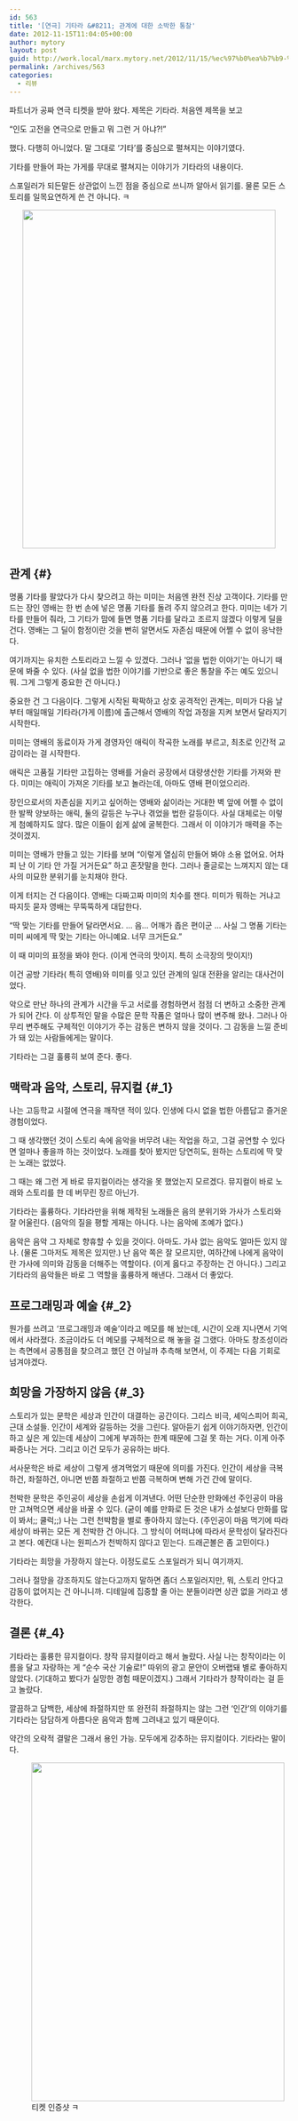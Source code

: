 ```yaml
---
id: 563
title: '[연극] 기타라 &#8211; 관계에 대한 소박한 통찰'
date: 2012-11-15T11:04:05+00:00
author: mytory
layout: post
guid: http://work.local/marx.mytory.net/2012/11/15/%ec%97%b0%ea%b7%b9-%ea%b8%b0%ed%83%80%eb%9d%bc-%ea%b4%80%ea%b3%84%ec%97%90-%eb%8c%80%ed%95%9c-%ec%86%8c%eb%b0%95%ed%95%9c-%ed%86%b5%ec%b0%b0/
permalink: /archives/563
categories:
  - 리뷰
---
```

파트너가 공짜 연극 티켓을 받아 왔다. 제목은 기타라. 처음엔 제목을 보고

“인도 고전을 연극으로 만들고 뭐 그런 거 아냐?!”

했다. 다행히 아니었다. 말 그대로 ‘기타’를 중심으로 펼쳐지는 이야기였다.

기타를 만들어 파는 가게를 무대로 펼쳐지는 이야기가 기타라의 내용이다.

스포일러가 되든말든 상관없이 느낀 점을 중심으로 쓰니까 알아서 읽기를. 물론 모든 스토리를 일목요연하게 쓴 건 아니다. ㅋ

<p style="text-align: center; clear: none; float: none;">
  <img src="http://work.local/marx.mytory.net/wp-content/uploads/1/cfile4.uf.1632433650A4CB8051B6BA.jpg" class="aligncenter" width="456" height="610" filename="기타라-유인물.jpg" filemime="image/jpeg" />
</p>

## 관계 {#}

명품 기타를 팔았다가 다시 찾으려고 하는 미미는 처음엔 완전 진상 고객이다. 기타를 만드는 장인 영배는 한 번 손에 넣은 명품 기타를 돌려 주지 않으려고 한다. 미미는 네가 기타를 만들어 줘라, 그 기타가 맘에 들면 명품 기타를 달라고 조르지 않겠다 이렇게 딜을 건다. 영배는 그 딜이 함정이란 것을 뻔히 알면서도 자존심 때문에 어쩔 수 없이 응낙한다.

여기까지는 유치한 스토리라고 느낄 수 있겠다. 그러나 ‘없을 법한 이야기’는 아니기 때문에 봐줄 수 있다. (사실 없을 법한 이야기를 기반으로 좋은 통찰을 주는 예도 있으니 뭐. 그게 그렇게 중요한 건 아니다.)

중요한 건 그 다음이다. 그렇게 시작된 팍팍하고 상호 공격적인 관계는, 미미가 다음 날부터 매일매일 기타라(가게 이름)에 출근해서 영배의 작업 과정을 지켜 보면서 달라지기 시작한다.

미미는 영배의 동료이자 가게 경영자인 애릭이 작곡한 노래를 부르고, 최초로 인간적 교감이라는 걸 시작한다.

애릭은 고품질 기타만 고집하는 영배를 거슬러 공장에서 대량생산한 기타를 가져와 판다. 미미는 애릭이 가져온 기타를 보고 놀라는데, 아마도 영배 편이었으리라.

장인으로서의 자존심을 지키고 싶어하는 영배와 삶이라는 거대한 벽 앞에 어쩔 수 없이 한 발짝 양보하는 애릭, 둘의 갈등은 누구나 겪었을 법한 갈등이다. 사실 대체로는 이렇게 첨예하지도 않다. 많은 이들이 쉽게 삶에 굴복한다. 그래서 이 이야기가 매력을 주는 것이겠지.

미미는 영배가 만들고 있는 기타를 보며 &#8220;이렇게 열심히 만들어 봐야 소용 없어요. 어차피 난 이 기타 안 가질 거거든요&#8221; 하고 혼잣말을 한다. 그러나 줄글로는 느껴지지 않는 대사의 미묘한 분위기를 눈치채야 한다. 

이게 터지는 건 다음이다. 영배는 다짜고짜 미미의 치수를 잰다. 미미가 뭐하는 거냐고 따지듯 묻자 영배는 무뚝뚝하게 대답한다.

&#8220;딱 맞는 기타를 만들어 달라면서요. &#8230; 음&#8230; 어깨가 좁은 편이군 &#8230; 사실 그 명품 기타는 미미 씨에게 딱 맞는 기타는 아니예요. 너무 크거든요.&#8221;

이 때 미미의 표정을 봐야 한다. (이게 연극의 맛이지. 특히 소극장의 맛이지!)

이건 공방 기타라( 특히 영배)와 미미를 잇고 있던 관계의 일대 전환을 알리는 대사건이었다.

악으로 만난 하나의 관계가 시간을 두고 서로를 경험하면서 점점 더 변하고 소중한 관계가 되어 간다. 이 상투적인 말을 수많은 문학 작품은 얼마나 많이 변주해 왔나. 그러나 아무리 변주해도 구체적인 이야기가 주는 감동은 변하지 않을 것이다. 그 감동을 느낄 준비가 돼 있는 사람들에게는 말이다.

기타라는 그걸 훌륭히 보여 준다. 좋다.

## 맥락과 음악, 스토리, 뮤지컬 {#_1}

나는 고등학교 시절에 연극을 깨작댄 적이 있다. 인생에 다시 없을 법한 아름답고 즐거운 경험이었다.

그 때 생각했던 것이 스토리 속에 음악을 버무려 내는 작업을 하고, 그걸 공연할 수 있다면 얼마나 좋을까 하는 것이었다. 노래를 찾아 봤지만 당연히도, 원하는 스토리에 딱 맞는 노래는 없었다. 

그 때는 왜 그런 게 바로 뮤지컬이라는 생각을 못 했었는지 모르겠다. 뮤지컬이 바로 노래와 스토리를 한 데 버무린 장르 아닌가.

기타라는 훌륭하다. 기타라만을 위해 제작된 노래들은 음의 분위기와 가사가 스토리와 잘 어울린다. (음악의 질을 평할 게재는 아니다. 나는 음악에 조예가 없다.) 

음악은 음악 그 자체로 향휴할 수 있을 것이다. 아마도. 가사 없는 음악도 얼마든 있지 않나. (물론 그마저도 제목은 있지만.) 난 음악 쪽은 잘 모르지만, 여하간에 나에게 음악이란 가사에 의미와 감동을 더해주는 역할이다. (이게 옳다고 주장하는 건 아니다.) 그리고 기타라의 음악들은 바로 그 역할을 훌륭하게 해낸다. 그래서 더 좋았다.

## 프로그래밍과 예술 {#_2}

뭔가를 쓰려고 &#8216;프로그래밍과 예술&#8217;이라고 메모를 해 놨는데, 시간이 오래 지나면서 기억에서 사라졌다. 조금이라도 더 메모를 구체적으로 해 놓을 걸 그랬다. 아마도 창조성이라는 측면에서 공통점을 찾으려고 했던 건 아닐까 추측해 보면서, 이 주제는 다음 기회로 넘겨야겠다.

## 희망을 가장하지 않음 {#_3}

스토리가 있는 문학은 세상과 인간이 대결하는 공간이다. 그리스 비극, 셰익스피어 희곡, 근대 소설들. 인간이 세계와 갈등하는 것을 그린다. 알아듣기 쉽게 이야기하자면, 인간이 하고 싶은 게 있는데 세상이 그에게 부과하는 한계 때문에 그걸 못 하는 거다. 이게 아주 짜증나는 거다. 그리고 이건 모두가 공유하는 바다. 

서사문학은 바로 세상이 그렇게 생겨먹었기 때문에 의미를 가진다. 인간이 세상을 극복하건, 좌절하건, 아니면 반쯤 좌절하고 반쯤 극복하며 변해 가건 간에 말이다.

천박한 문학은 주인공이 세상을 손쉽게 이겨낸다. 어떤 단순한 만화에선 주인공이 마음만 고쳐먹으면 세상을 바꿀 수 있다. (굳이 예를 만화로 든 것은 내가 소설보다 만화를 많이 봐서;; 쿨럭;;) 나는 그런 천박함을 별로 좋아하지 않는다. (주인공이 마음 먹기에 따라 세상이 바뀌는 모든 게 천박한 건 아니다. 그 방식이 어떠냐에 따라서 문학성이 달라진다고 본다. 예컨대 나는 원피스가 천박하지 않다고 믿는다. 드래곤볼은 좀 고민이다.)

기타라는 희망을 가장하지 않는다. 이정도로도 스포일러가 되니 여기까지. 

그러나 절망을 강조하지도 않는다고까지 말하면 좀더 스포일러지만, 뭐, 스토리 안다고 감동이 없어지는 건 아니니까. 디테일에 집중할 줄 아는 분들이라면 상관 없을 거라고 생각한다.

## 결론 {#_4}

기타라는 훌륭한 뮤지컬이다. 창작 뮤지컬이라고 해서 놀랐다. 사실 나는 창작이라는 이름을 달고 자랑하는 게 &#8220;순수 국산 기술로!&#8221; 따위의 광고 문안이 오버랩돼 별로 좋아하지 않았다. (기대하고 봤다가 실망한 경험 때문이겠지.) 그래서 기타라가 창작이라는 걸 듣고 놀랐다.

깔끔하고 담백한, 세상에 좌절하지만 또 완전히 좌절하지는 않는 그런 &#8216;인간&#8217;의 이야기를 기타라는 담담하게 아름다운 음악과 함께 그려내고 있기 때문이다.

약간의 오락적 결말은 그래서 용인 가능. 모두에게 강추하는 뮤지컬이다. 기타라는 말이다.

<p style="text-align: center; clear: none; float: none;">
  <figure style="width: 456px" class="wp-caption aligncenter"><img src="http://work.local/marx.mytory.net/wp-content/uploads/1/cfile8.uf.2017F03650A4CB8104858F.jpg" width="456" height="610" filename="기타라-티켓.jpg" filemime="image/jpeg" /><figcaption class="wp-caption-text">티켓 인증샷 ㅋ</figcaption></figure>
</p>